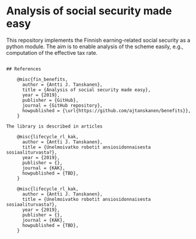 # Analysis of social security made easy

This repository implements the Finnish earning-related social security as a python module. 
The aim is to enable analysis of the scheme easily, e.g., computation of the effective tax rate.

```

## References

	@misc{fin_benefits,
	  author = {Antti J. Tanskanen},
	  title = {Analysis of social security made easy},
	  year = {2019},
	  publisher = {GitHub},
	  journal = {GitHub repository},
	  howpublished = {\url{https://github.com/ajtanskanen/benefits}},
	}
	
The library is described in articles
	
	@misc{lifecycle_rl_kak,
	  author = {Antti J. Tanskanen},
	  title = {Unelmoivatko robotit ansiosidonnaisesta sosiaaliturvasta?},
	  year = {2019},
	  publisher = {},
	  journal = {KAK},
	  howpublished = {TBD},
	}		
	
	@misc{lifecycle_rl_kak,
	  author = {Antti J. Tanskanen},
	  title = {Unelmoivatko robotit ansiosidonnaisesta sosiaaliturvasta?},
	  year = {2019},
	  publisher = {},
	  journal = {KAK},
	  howpublished = {TBD},
	}		